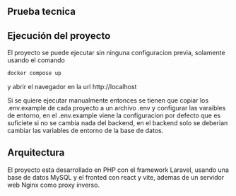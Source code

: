 ## Prueba tecnica

## Ejecución del proyecto

El proyecto se puede ejecutar sin ninguna configuracion previa, solamente usando el comando

```bash
docker compose up
```

y abrir el navegador en la url http://localhost

Si se quiere ejecutar manualmente entonces se tienen que copiar los .env.example de cada proyecto a un archivo .env y configurar las varaibles de entorno, en el .env.example viene la configuracion por defecto que es suficiete si no se cambia nada del backend, en el backend solo se deberian cambiar las variables de entorno de la base de datos.

## Arquitectura

El proyecto esta desarrollado en PHP con el framework Laravel, usando una base de datos MySQL y el fronted con react y vite, ademas de un servidor web Nginx como proxy inverso.
